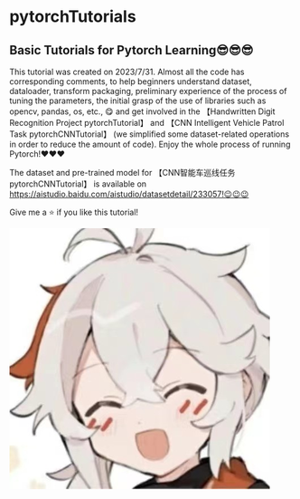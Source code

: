 # pytorchTutorials
## Basic Tutorials for Pytorch Learning😎😎😎

This tutorial was created on 2023/7/31. Almost all the code has corresponding comments, to help beginners understand dataset, dataloader, transform packaging, preliminary experience of the process of tuning the parameters, the initial grasp of the use of libraries such as opencv, pandas, os, etc., 😋 and get involved in the 【Handwritten Digit Recognition Project pytorchTutorial】 and 【CNN Intelligent Vehicle Patrol Task pytorchCNNTutorial】 (we simplified some dataset-related operations in order to reduce the amount of code). Enjoy the whole process of running Pytorch!❤️❤️❤️

The dataset and pre-trained model for 【CNN智能车巡线任务pytorchCNNTutorial】 is available on https://aistudio.baidu.com/aistudio/datasetdetail/233057!😉😉😉

Give me a ⭐ if you like this tutorial!

![img](https://github.com/diaoquesang/pytorchTutorials/blob/main/dqs.jpg)
